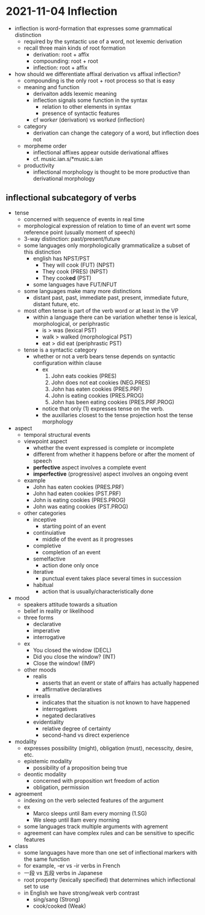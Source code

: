 # 2021-11-04 Inflection

* inflection is word-formation that expresses some grammatical distinction
  * required by the syntactic use of a word, not lexemic derivation
  * recall three main kinds of root formation
    * derivation: root + affix
    * compounding: root + root
    * inflection: root + affix
* how should we differentiate affixal derivation vs affixal inflection?
  * compounding is the only root + root process so that is easy
  * meaning and function
    * derivaiton adds lexemic meaning
    * inflection signals some function in the syntax
      * relation to other elements in syntax
      * presence of syntactic features
    * cf work*er* (derivation) vs work*ed* (inflection)
  * category
    * derivation can change the category of a word, but inflection does not
  * morpheme order
    * inflectional affixes appear outside derivational affixes
    * cf. music.ian.s/\*music.s.ian
  * productivity
    * inflectional morphology is thought to be more productive than derivational morphology
## inflectional subcategory of verbs
* tense
  * concerned with sequence of events in real time
  * morphological expression of relation to time of an event wrt some reference point (usually moment of speech)
  * 3-way distinction: past/present/future
  * some languages only morphologically grammaticalize a subset of this distinction
    * english has NPST/PST
      * They will cook (FUT) (NPST)
      * They cook (PRES) (NPST)
      * They cook**ed** (PST)
    * some languages have FUT/NFUT 
  * some languages make many more distinctions
    * distant past, past, immediate past, present, immediate future, distant future, etc.
  * most often tense is part of the verb word or at least in the VP
    * within a language there can be variation whether tense is lexical, morphological, or periphrastic
      * is > was (lexical PST)
      * walk > walked (morphological PST)
      * eat > did eat (periphrastic PST)
  * tense is a syntactic category
    * whether or not a verb bears tense depends on syntactic configuration within clause
      * ex
        1. John eats cookies (PRES)
        2. John does not eat cookies (NEG.PRES)
        3. John has eaten cookies (PRES.PRF)
        4. John is eating cookies (PRES.PROG)
        5. John has been eating cookies (PRES.PRF.PROG)
      * notice that only (1) expresses tense on the verb. 
      * the auxillaries closest to the tense projection host the tense morphology
* aspect
  * temporal structural events
  * viewpoint aspect
    * whether the event expressed is complete or incomplete
    * different from whether it happens before or after the moment of speech
    * **perfective** aspect involves a complete event
    * **imperfective** (progressive) aspect involves an ongoing event
  * example
    * John has eaten cookies (PRES.PRF)
    * John had eaten cookies (PST.PRF)
    * John is eating cookies (PRES.PROG)
    * John was eating cookies (PST.PROG)
  * other categories
    * inceptive
      * starting point of an event
    * continuiative
      * middle of the event as it progresses
    * completive
      * completion of an event
    * semelfactive
      * action done only once
    * iterative
      * punctual event takes place several times in succession
    * habitual
      * action that is usually/characteristically done
* mood
  * speakers attitude towards a situation
  * belief in reality or likelihood
  * three forms
    * declarative
    * imperative
    * interrogative
  * ex
    * You closed the window (DECL)
    * Did you close the window? (INT)
    * Close the window! (IMP)
  * other moods
    * realis 
      * asserts that an event or state of affairs has actually happened
      * affirmative declaratives
    * irrealis
      * indicates that the situation is not known to have happened
      * interrogatives
      * negated declaratives
    * evidentiality
      * relative degree of certainty
      * second-hand vs direct experience
* modality
  * expresses possibility (might), obligation (must), necesscity, desire, etc.
  * epistemic modality
    * possibility of a proposition being true
  * deontic modality
    * concerned with proposition wrt freedom of action
    * obligation, permission
* agreement
  * indexing on the verb selected features of the argument
  * ex
    * Marco sleep*s* until 8am every morning (1.SG)
    * We sleep until 8am every morning
  * some languages track multiple arguments with agrement
  * agreement can have complex rules and can be sensitive to specific features
* class
  * some languages have more than one set of inflectional markers with the same function
  * for example, -er vs -ir verbs in French
  * 一段 vs 五段 verbs in Japanese
  * root property (lexically specified) that determines which inflectional set to use
  * in English we have strong/weak verb contrast
    * sing/sang (Strong)
    * cook/cooked (Weak)